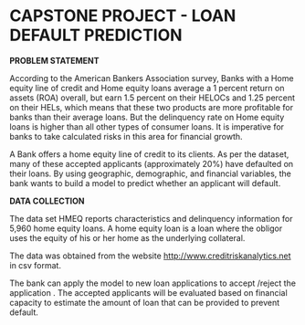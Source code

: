# CAPSTONE PROJECT - LOAN DEFAULT PREDICTION 


**PROBLEM STATEMENT**
 
According to the American Bankers Association survey, Banks with a Home equity line of credit  and Home equity loans average a 1 percent return on assets (ROA) overall, but earn 1.5 percent on their HELOCs and 1.25 percent on their HELs, which means that these two products are more profitable for banks than their average loans. But the delinquency rate on Home equity loans is higher than all other types of consumer loans. It is imperative for banks to take calculated risks in this area for financial growth.
 
A Bank offers a home equity line of credit to its clients. As per the dataset, many of these accepted applicants (approximately 20%) have defaulted on their loans. By using geographic, demographic, and financial variables, the bank wants to build a model to predict whether an applicant will default.


**DATA COLLECTION**

The data set HMEQ reports characteristics and delinquency information for 5,960 home equity loans. A home equity loan is a loan where the obligor uses the equity of his or her home as the underlying collateral. 
 
The data was obtained from the website http://www.creditriskanalytics.net in csv format.



The bank can apply the model to new loan applications to accept /reject the application . The accepted applicants will be evaluated based on financial capacity to estimate the amount of loan that can be provided to prevent default.


